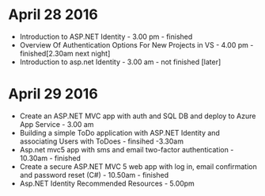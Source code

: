 # April 28 2016

- Introduction to ASP.NET Identity - 3.00 pm - finished
- Overview Of Authentication Options For New Projects in VS - 4.00 pm - finished[2.30am next night]
- Introduction to asp.net Identity - 3.00 am - not finished [later]

# April 29 2016

- Create an ASP.NET MVC app with auth and SQL DB and deploy to Azure App Service - 3.00 am
- Building a simple ToDo application with ASP.NET Identity and associating Users with ToDoes - finsihed -3.30am
- Asp.net mvc5 app with sms and email two-factor authentication - 10.30am - finished
- Create a secure ASP.NET MVC 5 web app with log in, email confirmation and password reset (C#) - 10.50am - finished
- Asp.NET Identity Recommended Resources - 5.00pm
